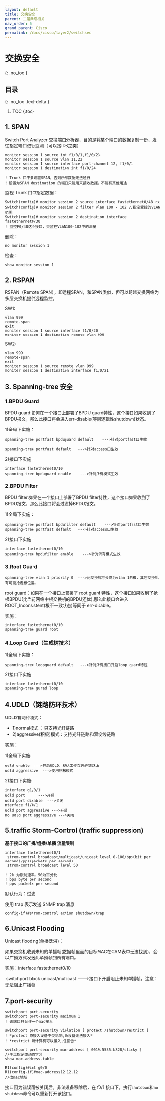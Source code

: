 ```yaml
---
layout: default
title: 交换安全
parent: 二层网络相关
nav_order: 5
grand_parent: Cisco
permalink: /docs/cisco/layer2/switchsec
---
```


# 交换安全
{: .no_toc }

## 目录
{: .no_toc .text-delta }

1. TOC
{:toc}

## 1. SPAN

Switch Port Analyzer 交换端口分析器，目的是将某个端口的数据复制一份，发往指定端口进行监测（可以接IDS之类）

```shell
monitor session 1 source int f1/0/1,f1/0/23
monitor session 1 source vlan 11,22
monitor session 1 source interface port-channel 12, f1/0/1
monitor session 1 destination int f1/0/24

! Trunk 口不要设置SPAN，否则所有数据无法通行
！设置为SPAN destination 的端口只能用来接收数据，不能有其他用途
```

 监视 Trunk 口中指定数据：

```
Switch(config)# monitor session 2 source interface fastethernet0/48 rx
Switch(config)# monitor session 2 filter vlan 100 - 102 //指定受控的VLAN范围
Switch(config)# monitor session 2 destination interface fastethernet0/30
! 监控F0/48这个接口，只监控VLAN100-102中的流量
```

删除：

```shell
no monitor session 1
```

检查：

```shell
show monitor session 1
```

## 2. RSPAN

RSPAN（Remote SPAN），即远程SPAN，和SPAN类似，但可以跨越交换网络为多层交换机提供远程监控。

SW1:

```
vlan 999
remote-span
exit
moniter session 1 source interface f1/0/20
moniter session 1 destination remote vlan 999    
```

SW2:

```
vlan 999
remote-span
exit
moniter session 1 source remote vlan 999
moniter session 1 destination interface f1/0/21
```

## 3. Spanning-tree 安全

### 1.BPDU Guard

BPDU guard:如何在一个接口上部署了BPDU guard特性，这个接口如果收到了BPDU报文，那么此接口将会进入err-disable(等同逻辑性shutdown)状态。

1)全局下实施：

```
spanning-tree portfast bpduguard default    --->针对portfast口生效

spanning-tree portfast default   --->针对access口生效
```

2)接口下实施：

```
interface fastethernet0/10
spanning-tree bpduguard enable    --->针对所有模式生效
```

### 2.BPDU Filter

BPDU filter:如果在一个接口上部署了BPDU filter特性，这个接口如果收到了BPDU报文，那么此接口将会过滤掉BPDU报文。 

1)全局下实施：

```
spanning-tree portfast bpdufilter default    --->针对portfast口生效
spanning-tree portfast default   --->针对access口生效
```

2)接口下实施：

```
interface fastethernet0/10
spanning-tree bpdufilter enable    --->针对所有模式生效
```

### 3.Root Guard

```
spanning-tree vlan 1 priority 0  --->此交换机将会成为vlan 1的根，其它交换机有可能抢走根位置。
```



root guard：如果在一个接口上部署了 root guard 特性，这个接口如果收到了抢根BPDU(比当前网络中根交换机的BPDU还优),那么此接口会进入ROOT_Inconsistent(根不一致状态)等同于 err-disable。

实施：

```
interface fastethernet0/10
spanning-tree guard root
```

### 4.Loop Guard（生成树技术）

1)全局下实施：

```
spanning-tree loopguard default   --->针对所有接口开启loop guard特性
```

2)接口下实施：

```
interface fastethernet0/10
spanning-tree gurad loop
```

## 4.UDLD（链路防环技术）

 UDLD有两种模式：

- 1)normal模式 ：只支持光纤链路
- 2)aggressive(积极)模式：支持光纤链路和双绞线链路

实施：

1)全局下实施:

```
udld enable  --->开启UDLD，默认工作在光纤链路上
udld aggressive  --->使用积极模式
```



2)接口下实施:

```
interface g1/0/1
udld port      --->开启
udld port disable  --->关闭
nterface f1/0/1
udld port aggressive --->开启
no udld port aggressive --->关闭
```

## 5.traffic Storm-Control (traffic suppression)

**基于接口的广播/组播/单播 流量限制**

```
interface fastethernet0/1
 strom-control broadcast/multicast/unicast level 0-100/bps(bit per second)/pps(packets per second)
 strom-control broadcast level 50

! 2k 为限制速率。50为百分比
! bps byte per second
! pps packets per second
```

 

默认行为：过滤

使用 trap 表示发送 SNMP trap 消息

```
config-if)#strom-control action shutdown/trap
```

## 6.Unicast Flooding

Unicast flooding(单播泛洪)：

如果交换机收到未知的单播帧(数据帧里面的目标MAC在CAM表中无法找到)，会以广播方式发送此单播帧到所有端口。

实施：interface fastethernet0/10

​    switchport block unicast/multicast    --->接口下开启阻止未知单播帧，注意：无法阻止广播帧

## 7.port-security

```
switchport port-security
switchport port-security maximum 1
! 该端口只允许一个mac接入

switchport port-security violation [ protect /shutdown/restrict ]
! *protect 原接入设备不受影响,新设备无法接入*
! *restrict 新计算机可以接入,但警告*
```

 ```
 switchport port-security mac-address [ 0019.5535.b828/sticky ]
 //手工指定或动态学习
 show mac-address-table
 
 R1(config)#int g0/0
 R1(config-if)#mac-address12.12.12
 //改mac地址
 ```



接口因为错误而被关闭后。非法设备移除后，在 f0/1 接口下，执行`shutdown`和`no shutdown`命令可以重新打开该接口。
